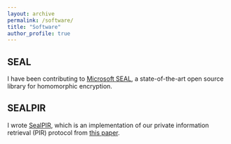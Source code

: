 ```yaml
---
layout: archive
permalink: /software/
title: "Software"
author_profile: true
---
```



## SEAL 

I have been contributing to [Microsoft SEAL](https://github.com/microsoft/seal), a state-of-the-art open source library for homomorphic encryption.


## SEALPIR 

I wrote [SealPIR](https://github.com/microsoft/SealPIR), which is an implementation of our private information retrieval (PIR) protocol from [this paper](https://ieeexplore.ieee.org/abstract/document/8418648).

